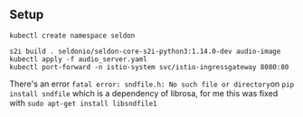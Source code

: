 
## Setup

```shell
kubectl create namespace seldon
```

```shell
s2i build . seldonio/seldon-core-s2i-python3:1.14.0-dev audio-image
kubectl apply -f audio_server.yaml
kubectl port-forward -n istio-system svc/istio-ingressgateway 8080:80
```

There's an error `fatal error: sndfile.h: No such file or directory`on `pip install sndfile` which is a dependency
of librosa, for me this was fixed with `sudo apt-get install libsndfile1`


